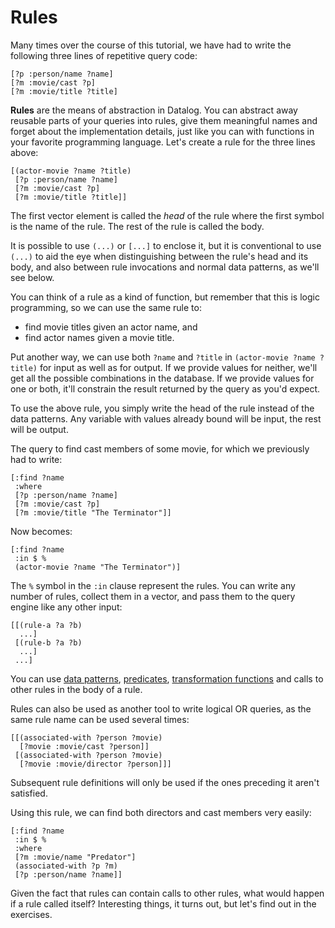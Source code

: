 # Rules

Many times over the course of this tutorial, we have had to write the
following three lines of repetitive query code:

    [?p :person/name ?name]
    [?m :movie/cast ?p]
    [?m :movie/title ?title]

**Rules** are the means of abstraction in Datalog. You can abstract
away reusable parts of your queries into rules, give them meaningful
names and forget about the implementation details, just like you can with functions
in your favorite programming language. Let's create a rule for the three lines above:

    [(actor-movie ?name ?title)
     [?p :person/name ?name]
     [?m :movie/cast ?p]
     [?m :movie/title ?title]]

The first vector element is called the *head* of the rule where the first
symbol is the name of the rule. The rest of the rule is called the body. 

It is possible to use `(...)` or `[...]` to enclose it, but it is conventional to use `(...)` to aid the eye when distinguishing between the rule's head and its body, and also between rule invocations and normal data patterns, as we'll see below.

You can think of a rule as a kind of function, but remember that this
is logic programming, so we can use the same rule to:

* find movie titles given an actor name, and
* find actor names given a movie title.

Put another way, we can use both `?name` and `?title` in `(actor-movie ?name ?title)` for input as well as for output. If we provide values for neither, we'll get all the possible combinations in the database. If we provide values for one or both, it'll constrain the result returned by the query as you'd expect.

To use the above rule, you simply write the head of the rule instead of the data patterns. Any variable with values already bound will be input, the rest will be output.

The query to find cast members of some movie,
for which we previously had to write:

    [:find ?name
     :where
     [?p :person/name ?name]
     [?m :movie/cast ?p]
     [?m :movie/title "The Terminator"]]

Now becomes:

    [:find ?name
     :in $ %
     (actor-movie ?name "The Terminator")]

The `%` symbol in the `:in` clause represent the rules. You can write
any number of rules, collect them in a vector, and pass them
to the query engine like any other input:

    [[(rule-a ?a ?b)
      ...]
     [(rule-b ?a ?b)
      ...]
     ...]

You can use [data patterns](/chapter/2), [predicates](/chapter/5),
[transformation functions](/chapter/6) and calls to other rules in the body of
a rule.

Rules can also be used as another tool to write logical OR queries, as the
same rule name can be used several times:

    [[(associated-with ?person ?movie)
      [?movie :movie/cast ?person]]
     [(associated-with ?person ?movie)
      [?movie :movie/director ?person]]]

Subsequent rule definitions will only be used if the ones preceding it aren't satisfied.

Using this rule, we can find both directors and cast members very easily:

    [:find ?name
     :in $ %
     :where
     [?m :movie/name "Predator"]
     (associated-with ?p ?m)
     [?p :person/name ?name]]

Given the fact that rules can contain calls to other rules, what would
happen if a rule called itself? Interesting things, it turns out, but
let's find out in the exercises.

